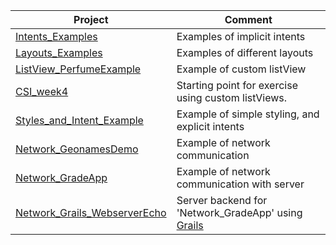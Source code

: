 Project | Comment
--- | ---
[Intents_Examples](Intents_Examples) | Examples of implicit intents
[Layouts_Examples](Layouts_Examples)	| Examples of different layouts
[ListView_PerfumeExample](ListView_PerfumeExample) | Example of custom listView
[CSI_week4](CSI_week4) | Starting point for exercise using custom listViews.
[Styles_and_Intent_Example](Styles_and_Intent_Example) | Example of simple styling, and explicit intents
[Network_GeonamesDemo](Network_GeonamesDemo) | Example of network communication
[Network_GradeApp](Network_GradeApp) | Example of network communication with server
[Network_Grails_WebserverEcho](Network_Grails_WebserverEcho) | Server backend for 'Network_GradeApp' using [Grails](http://www.grails.org)



